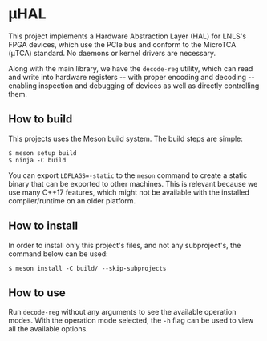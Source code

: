 # μHAL

This project implements a Hardware Abstraction Layer (HAL) for LNLS's FPGA
devices, which use the PCIe bus and conform to the MicroTCA (μTCA) standard. No
daemons or kernel drivers are necessary.

Along with the main library, we have the `decode-reg` utility, which can read
and write into hardware registers -- with proper encoding and decoding --
enabling inspection and debugging of devices as well as directly controlling
them.

## How to build

This projects uses the Meson build system. The build steps are simple:

```
$ meson setup build
$ ninja -C build
```

You can export `LDFLAGS=-static` to the `meson` command to create a static
binary that can be exported to other machines. This is relevant because we use
many C++17 features, which might not be available with the installed
compiler/runtime on an older platform.

## How to install

In order to install only this project's files, and not any subproject's, the
command below can be used:

```
$ meson install -C build/ --skip-subprojects
```

## How to use

Run `decode-reg` without any arguments to see the available operation modes.
With the operation mode selected, the `-h` flag can be used to view all the
available options.
